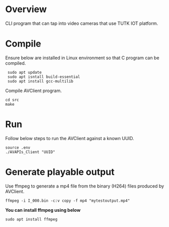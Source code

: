 # Overview

CLI program that can tap into video cameras that use TUTK IOT platform.

# Compile

Ensure below are installed in Linux environment so that C program can be compiled.

```
 sudo apt update
 sudo apt isntall build-essential
 sudo apt install gcc-multilib
```

Compile AVClient program. 

```
cd src
make
```

# Run

Follow below steps to run the AVClient against a known UUID.

```
source .env
./AVAPIs_Client "UUID"
```

# Generate playable output

Use ffmpeg to generate a mp4 file from the binary (H264) files produced by AVClient.

```
ffmpeg -i I_000.bin -c:v copy -f mp4 "mytestoutput.mp4"
```

**You can install ffmpeg using below**
```
sudo apt install ffmpeg
```